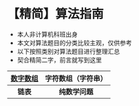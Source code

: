 # 【精简】算法指南
* 本人非计算机科班出身
* 本文对算法题目的分类比较主观，仅供参考
* 以下按照类别对算法题目进行整理汇总
* 契合精简二字，前言就写到这里

| [数字数组](https://github.com/zhangjijun0/Simplified-Algorithm-Guide/blob/main/1.%20%E6%95%B0%E5%AD%97%E6%95%B0%E7%BB%84/1.%20%E6%95%B0%E5%AD%97%E6%95%B0%E7%BB%84.md) | 字符数组（字符串） |
| :------: | :----------------: |
| **链表** |   **纯数学问题**   |

